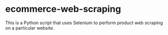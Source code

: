 # ecommerce-web-scraping
This is a Python script that uses Selenium to perform product web scraping on a particular website.
